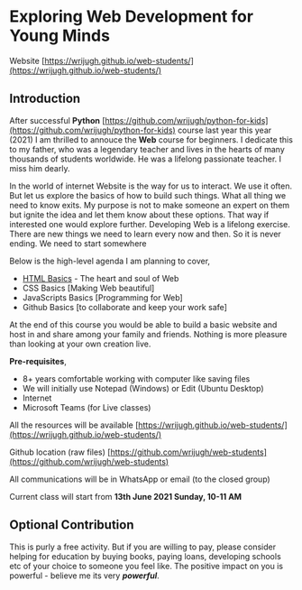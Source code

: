 # Exploring Web Development for Young Minds

Website [https://wrijugh.github.io/web-students/](https://wrijugh.github.io/web-students/)

## Introduction

After successful **Python** [https://github.com/wrijugh/python-for-kids](https://github.com/wrijugh/python-for-kids) course last year this year (2021) I am thrilled to annouce the **Web** course for beginners. I dedicate this to my father, who was a legendary teacher and lives in the hearts of many thousands of students worldwide. He was a lifelong passionate teacher. I miss him dearly.

In the world of internet Website is the way for us to interact. We use it often. But let us explore the basics of how to build such things. What all thing we need to know exits. My purpose is not to make someone an expert on them but ignite the idea and let them know about these options. That way if interested one would explore further. Developing Web is a lifelong exercise. There are new things we need to learn every now and then. So it is never ending. We need to start somewhere

Below is the high-level agenda I am planning to cover,

- [HTML Basics](html/00-html-day-01.md) - The heart and soul of Web
- CSS Basics [Making Web beautiful]
- JavaScripts Basics [Programming for Web]
- Github Basics [to collaborate and keep your work safe]

At the end of this course you would be able to build a basic website and host in and share among your family and friends. Nothing is more pleasure than looking at your own creation live.

**Pre-requisites**,

- 8+ years comfortable working with computer like saving files
- We will initially use Notepad (Windows) or Edit (Ubuntu Desktop)
- Internet
- Microsoft Teams (for Live classes)

All the resources will be available [https://wrijugh.github.io/web-students/](https://wrijugh.github.io/web-students/)

Github location (raw files) [https://github.com/wrijugh/web-students](https://github.com/wrijugh/web-students)

All communications will be in WhatsApp or email (to the closed group)
<!-- Join https://chat.whatsapp.com/GgwxcUN8x5YCFQWJ2Rd6jv -->

Current class will start from **13th June 2021 Sunday, 10-11 AM**

## Optional Contribution

This is purly a free activity. But if you are willing to pay, please consider helping for education by buying books, paying loans, developing schools etc of your choice to someone you feel like. The positive impact on you is powerful - believe me its very ***powerful***.
